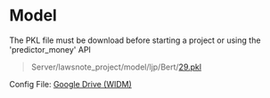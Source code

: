# Model
The PKL file must be download before starting a project or using the 'predictor_money' API
> Server/lawsnote_project/model/ljp/Bert/[29.pkl](https://drive.google.com/file/d/1YThe3cxlKm0gberO0-lxhBrv-rt3GnIl/view?usp=drive_link)

Config File: [Google Drive (WIDM)](https://drive.google.com/file/d/1-fHGeWT95HAXXB9VFBT4wzSypTNiCiRS/view?usp=sharing)
